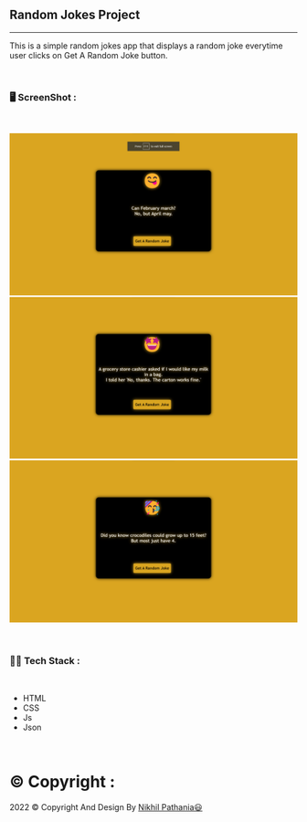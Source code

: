 ## Random Jokes Project

---

This is a simple random jokes app that displays a random joke everytime user clicks on Get A Random Joke button.

</br>

### 🖥️ ScreenShot :

</br>

![screen](./images/a1.png)
![screen](./images/a2.png)
![screen](./images/a3.png)

</br>

### 👩‍💻 Tech Stack :

</br>

- HTML
- CSS
- Js
- Json

<br/>

# ©️ Copyright : 

<div class="copyright">
    <p>2022 <span>©</span> Copyright <span></span> And Design By <a href="https://github.com/NikhilPathaniaa">Nikhil Pathania😃</a>
    </p>
</div>